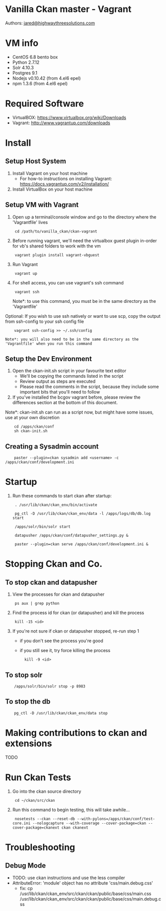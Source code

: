 # Vanilla Ckan master - Vagrant
Authors: jared@highwaythreesolutions.com


# VM info
* CentOS 6.8 bento box
* Python 2.7.12
* Solr 4.10.3
* Postgres 9.1
* Nodejs v0.10.42 (from 4.el6 epel)
* npm 1.3.6 (from 4.el6 epel)


# Required Software
* VirtualBOX: https://www.virtualbox.org/wiki/Downloads
* Vagrant: http://www.vagrantup.com/downloads


# Install
## Setup Host System
1. Install Vagrant on your host machine
    * For how-to instructions on installing Vagrant: https://docs.vagrantup.com/v2/installation/
2. Install VirtualBox on your host machine


## Setup VM with Vagrant
1. Open up a terminal/console window and go to the directory where the 'Vagrantfile' lives

		cd /path/to/vanilla_ckan/ckan-vagrant

2. Before running vagrant, we'll need the virtualbox guest plugin in-order for vb's shared folders to work with the vm

		vagrant plugin install vagrant-vbguest

3. Run Vagrant

		vagrant up

4. For shell access, you can use vagrant's ssh command

		vagrant ssh

    Note*: to use this command, you must be in the same directory as the 'Vagrantfile'

Optional: If you wish to use ssh natively or want to use scp, copy the output from ssh-config to your ssh config file

        vagrant ssh-config >> ~/.ssh/config

    Note*: you will also need to be in the same directory as the 'Vagrantfile' when you run this command


## Setup the Dev Environment
1. Open the ckan-init.sh script in your favourite text editor
	* We'll be copying the commands listed in the script
    * Review output as steps are executed
    * Please read the comments in the script, because they include some important bits that you'll need to follow
2. If you've installed the bcgov vagrant before, please review the differences section at the bottom of this document.


Note*: ckan-init.sh can run as a script now, but might have some issues, use at your own discretion 
        
        cd /apps/ckan/conf
        sh ckan-init.sh


## Creating a Sysadmin account

        paster --plugin=ckan sysadmin add <username> -c /apps/ckan/conf/development.ini


# Startup
1. Run these commands to start ckan after startup:

		. /usr/lib/ckan/ckan_env/bin/activate

		pg_ctl -D /usr/lib/ckan/ckan_env/data -l /apps/logs/db/db.log start

		/apps/solr/bin/solr start

		datapusher /apps/ckan/conf/datapusher_settings.py &

		paster --plugin=ckan serve /apps/ckan/conf/development.ini &


# Stopping Ckan and Co.
## To stop ckan and datapusher
1. View the processes for ckan and datapusher

        ps aux | grep python

2. Find the process id for ckan (or datapusher) and kill the process

        kill -15 <id>

3. If you're not sure if ckan or datapusher stopped, re-run step 1
    * if you don't see the process you're good
    * if you still see it, try force killing the process

            kill -9 <id>

## To stop solr
        
        /apps/solr/bin/solr stop -p 8983

## To stop the db
        
        pg_ctl -D /usr/lib/ckan/ckan_env/data stop


# Making contributions to ckan and extensions
TODO


# Run Ckan Tests
1. Go into the ckan source directory
        
        cd ~/ckan/src/ckan

2. Run this command to begin testing, this will take awhile...
        
        nosetests --ckan --reset-db --with-pylons=/apps/ckan/conf/test-core.ini --nologcapture --with-coverage --cover-package=ckan --cover-package=ckanext ckan ckanext


# Troubleshooting
## Debug Mode
- TODO: use ckan instructions and use the less compiler
- AttributeError: 'module' object has no attribute 'css/main.debug.css'
    - fix:
            cp /usr/lib/ckan/ckan_env/src/ckan/ckan/public/base/css/main.css /usr/lib/ckan/ckan_env/src/ckan/ckan/public/base/css/main.debug.css

